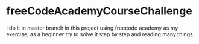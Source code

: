 # freeCodeAcademyCourseChallenge

i do it in master branch
in this project using freecode academy as my exercise, as a beginner try to solve it step by step and reading many things
